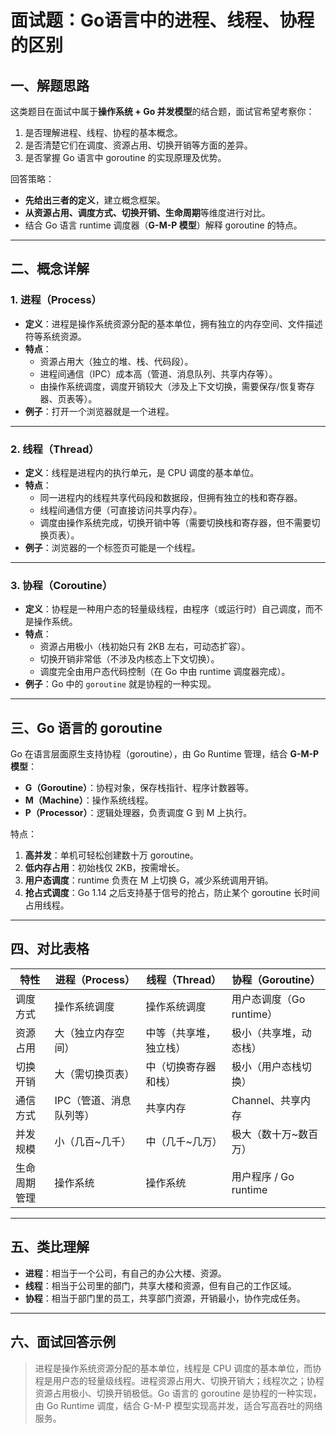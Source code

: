 # 面试题：Go语言中的进程、线程、协程的区别

## 一、解题思路

这类题目在面试中属于**操作系统 + Go 并发模型**的结合题，面试官希望考察你：
1. 是否理解进程、线程、协程的基本概念。
2. 是否清楚它们在调度、资源占用、切换开销等方面的差异。
3. 是否掌握 Go 语言中 goroutine 的实现原理及优势。

回答策略：
- **先给出三者的定义**，建立概念框架。
- **从资源占用、调度方式、切换开销、生命周期**等维度进行对比。
- 结合 Go 语言 runtime 调度器（**G-M-P 模型**）解释 goroutine 的特点。

---

## 二、概念详解

### 1. 进程（Process）
- **定义**：进程是操作系统资源分配的基本单位，拥有独立的内存空间、文件描述符等系统资源。
- **特点**：
  - 资源占用大（独立的堆、栈、代码段）。
  - 进程间通信（IPC）成本高（管道、消息队列、共享内存等）。
  - 由操作系统调度，调度开销较大（涉及上下文切换，需要保存/恢复寄存器、页表等）。
- **例子**：打开一个浏览器就是一个进程。

---

### 2. 线程（Thread）
- **定义**：线程是进程内的执行单元，是 CPU 调度的基本单位。
- **特点**：
  - 同一进程内的线程共享代码段和数据段，但拥有独立的栈和寄存器。
  - 线程间通信方便（可直接访问共享内存）。
  - 调度由操作系统完成，切换开销中等（需要切换栈和寄存器，但不需要切换页表）。
- **例子**：浏览器的一个标签页可能是一个线程。

---

### 3. 协程（Coroutine）
- **定义**：协程是一种用户态的轻量级线程，由程序（或运行时）自己调度，而不是操作系统。
- **特点**：
  - 资源占用极小（栈初始只有 2KB 左右，可动态扩容）。
  - 切换开销非常低（不涉及内核态上下文切换）。
  - 调度完全由用户态代码控制（在 Go 中由 runtime 调度器完成）。
- **例子**：Go 中的 `goroutine` 就是协程的一种实现。

---

## 三、Go 语言的 goroutine

Go 在语言层面原生支持协程（goroutine），由 Go Runtime 管理，结合 **G-M-P 模型**：
- **G（Goroutine）**：协程对象，保存栈指针、程序计数器等。
- **M（Machine）**：操作系统线程。
- **P（Processor）**：逻辑处理器，负责调度 G 到 M 上执行。

特点：
1. **高并发**：单机可轻松创建数十万 goroutine。
2. **低内存占用**：初始栈仅 2KB，按需增长。
3. **用户态调度**：runtime 负责在 M 上切换 G，减少系统调用开销。
4. **抢占式调度**：Go 1.14 之后支持基于信号的抢占，防止某个 goroutine 长时间占用线程。

---

## 四、对比表格

| 特性         | 进程（Process）         | 线程（Thread）         | 协程（Goroutine）       |
|--------------|-------------------------|------------------------|-------------------------|
| 调度方式     | 操作系统调度             | 操作系统调度            | 用户态调度（Go runtime） |
| 资源占用     | 大（独立内存空间）        | 中等（共享堆，独立栈）  | 极小（共享堆，动态栈）   |
| 切换开销     | 大（需切换页表）          | 中（切换寄存器和栈）    | 极小（用户态栈切换）     |
| 通信方式     | IPC（管道、消息队列等）   | 共享内存                | Channel、共享内存        |
| 并发规模     | 小（几百~几千）           | 中（几千~几万）         | 极大（数十万~数百万）    |
| 生命周期管理 | 操作系统                 | 操作系统                | 用户程序 / Go runtime   |

---

## 五、类比理解
- **进程**：相当于一个公司，有自己的办公大楼、资源。
- **线程**：相当于公司里的部门，共享大楼和资源，但有自己的工作区域。
- **协程**：相当于部门里的员工，共享部门资源，开销最小，协作完成任务。

---

## 六、面试回答示例

> 进程是操作系统资源分配的基本单位，线程是 CPU 调度的基本单位，而协程是用户态的轻量级线程。进程资源占用大、切换开销大；线程次之；协程资源占用极小、切换开销极低。Go 语言的 goroutine 是协程的一种实现，由 Go Runtime 调度，结合 G-M-P 模型实现高并发，适合写高吞吐的网络服务。
